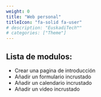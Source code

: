 ```yaml
---
weight: 0
title: "Web personal"
titleIcon: "fa-solid fa-user"
# description: "EuskadiTech™"
# categories: ["Theme"]
---
```


## Lista de modulos:

- Crear una pagina de introducción
- Añadir un formulario incrustado
- Añadir un calendario incrustado
- Añadir un video incrustado
